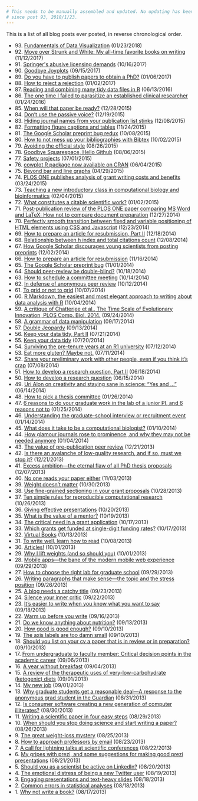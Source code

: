 ```yaml
---
# This needs to be manually assembled and updated. No updating has been done
# since post 93, 2018/1/23.
---
```


  <div class="container">
  <p>This is a list of all blog posts ever posted, in reverse chronological order.</p>

<ul class="list-unstyled">
 
   <li>
   93.
    <a href="/blog/2018/1/23/fundamentals-of-data-visualization">Fundamentals of Data Visualization</a>
    (01/23/2018)
   </li>
  
   <li>
   92.
    <a href="/blog/2017/11/12/move-over-Strunk-White">Move over Strunk and White: My all-time favorite books on writing</a>
    (11/12/2017)
   </li>
  
   <li>
   91.
    <a href="/blog/2017/10/16/Springers-abusive-licensing-demands">Springer's abusive licensing demands</a>
    (10/16/2017)
   </li>
  
   <li>
   90.
    <a href="/blog/2017/9/15/goodbye-joyplots">Goodbye Joyplots</a>
    (09/15/2017)
   </li>
  
   <li>
   89.
    <a href="/blog/2017/1/6/do-you-have-to-publish-papers-for-a-phd">Do you have to publish papers to obtain a PhD?</a>
    (01/06/2017)
   </li>
  
   <li>
   88.
    <a href="/blog/2017/1/2/how-to-reject-a-rejection">How to reject a rejection</a>
    (01/02/2017)
   </li>
  
   <li>
   87.
    <a href="/blog/2016/6/13/reading-and-combining-many-tidy-data-files-in-R">Reading and combining many tidy data files in R</a>
    (06/13/2016)
   </li>
  
   <li>
   86.
    <a href="/blog/2016/1/24/I-failed-to-parasitize-an-established-clinical-researcher">The one time I failed to parasitize an established clinical researcher</a>
    (01/24/2016)
   </li>
  
   <li>
   85.
    <a href="/blog/2015/12/28/when-will-that-paper-be-ready">When will that paper be ready?</a>
    (12/28/2015)
   </li>
  
   <li>
   84.
    <a href="/blog/2015/12/19/dont-use-the-passive-voice">Don’t use the passive voice?</a>
    (12/19/2015)
   </li>
  
   <li>
   83.
    <a href="/blog/2015/12/8/hiding-journal-names-from-your-publication-list-stinks">Hiding journal names from your publication list stinks</a>
    (12/08/2015)
   </li>
  
   <li>
   82.
    <a href="/blog/2015/11/24/formatting-figure-captions-and-tables">Formatting figure captions and tables</a>
    (11/24/2015)
   </li>
  
   <li>
   81.
    <a href="/blog/2015/10/8/Google-Scholar-bug-redux">The Google Scholar preprint bug redux</a>
    (10/08/2015)
   </li>
  
   <li>
   80.
    <a href="/blog/2015/10/2/Bibtex">How to not mess up your bibliographies with Bibtex</a>
    (10/02/2015)
   </li>
  
   <li>
   79.
    <a href="/blog/2015/8/26/avoiding-the-official-style">Avoiding the official style</a>
    (08/26/2015)
   </li>
  
   <li>
   78.
    <a href="/blog/2015/8/6/goodbye-squarespace">Goodbye Squarespace, Hello Github</a>
    (08/06/2015)
   </li>
  
   <li>
   77.
    <a href="/blog/2015/7/1/safety-projects">Safety projects</a>
    (07/01/2015)
   </li>
  
   <li>
   76.
    <a href="/blog/2015/6/4/cowplot-R-package">cowplot R package now available on CRAN</a>
    (06/04/2015)
   </li>
  
   <li>
   75.
    <a href="/blog/2015/4/29/beyond-bar-and-line-graphs">Beyond bar and line graphs</a>
    (04/29/2015)
   </li>
  
   <li>
   74.
    <a href="/blog/2015/3/24/plos-one-publishes-analysis-of-grant-writing-costs-and-benefits">PLOS ONE publishes analysis of grant writing costs and benefits</a>
    (03/24/2015)
   </li>
  
   <li>
   73.
    <a href="/blog/2015/2/4/teaching-a-new-introductory-class-in-computational-biology-and-bioinformatics">Teaching a new introductory class in computational biology and bioinformatics</a>
    (02/04/2015)
   </li>
  
   <li>
   72.
    <a href="/blog/2015/1/2/what-constitutes-a-citable-scientific-work">What constitutes a citable scientific work?</a>
    (01/02/2015)
   </li>
  
   <li>
   71.
    <a href="/blog/2014/12/27/post-publication-review-of-the-plos-one-paper-comparing-ms-word-and-latex-how-not-to-compare-document-preparation">Post-publication review of the PLOS ONE paper comparing MS Word and LaTeX: How not to compare document preparation</a>
    (12/27/2014)
   </li>
  
   <li>
   70.
    <a href="/blog/2014/12/23/perfectly-smooth-transition-between-fixed-and-variable-positioning-of-html-elements-using-css-and-javascript">Perfectly smooth transition between fixed and variable positioning of HTML elements using CSS and Javascript</a>
    (12/23/2014)
   </li>
  
   <li>
   69.
    <a href="/blog/2014/12/18/how-to-prepare-an-article-for-resubmission-part-ii">How to prepare an article for resubmission, Part II</a>
    (12/18/2014)
   </li>
  
   <li>
   68.
    <a href="/blog/2014/12/8/relationship-between-h-index-and-total-citations-count">Relationship between h index and total citations count</a>
    (12/08/2014)
   </li>
  
   <li>
   67.
    <a href="/blog/2014/12/2/how-google-scholar-discourages-young-scientists-from-posting-preprints">How Google Scholar discourages young scientists from posting preprints</a>
    (12/02/2014)
   </li>
  
   <li>
   66.
    <a href="/blog/2014/11/16/how-to-prepare-an-article-for-resubmission">How to prepare an article for resubmission</a>
    (11/16/2014)
   </li>
  
   <li>
   65.
    <a href="/blog/2014/11/1/the-google-scholar-preprint-bug">The Google Scholar preprint bug</a>
    (11/01/2014)
   </li>
  
   <li>
   64.
    <a href="/blog/2014/10/18/should-peer-review-be-double-blind">Should peer-review be double-blind?</a>
    (10/18/2014)
   </li>
  
   <li>
   63.
    <a href="/blog/2014/10/14/how-to-schedule-a-committee-meeting">How to schedule a committee meeting</a>
    (10/14/2014)
   </li>
  
   <li>
   62.
    <a href="/blog/2014/10/12/in-defense-of-anonymous-peer-review">In defense of anonymous peer review</a>
    (10/12/2014)
   </li>
  
   <li>
   61.
    <a href="/blog/2014/10/7/to-grid-or-not-to-grid">To grid or not to grid</a>
    (10/07/2014)
   </li>
  
   <li>
   60.
    <a href="/blog/2014/10/4/r-markdown-the-easiest-and-most-elegant-approach-to-writing-about-data-analysis-with-r">R Markdown, the easiest and most elegant approach to writing about data analysis with R</a>
    (10/04/2014)
   </li>
  
   <li>
   59.
    <a href="/blog/2014/9/24/a-critique-of-chatterjee-et-al-the-time-scale-of-evolutionary-innovation-plos-comp-biol-2014">A critique of Chatterjee et al., The Time Scale of Evolutionary Innovation, PLOS Comp. Biol. 2014.</a>
    (09/24/2014)
   </li>
  
   <li>
   58.
    <a href="/blog/2014/9/17/a-grammar-of-data-manipulation">A grammar of data manipulation</a>
    (09/17/2014)
   </li>
  
   <li>
   57.
    <a href="/blog/2014/9/13/double-jeopardy">Double Jeopardy</a>
    (09/13/2014)
   </li>
  
   <li>
   56.
    <a href="/blog/2014/7/21/keep-your-data-tidy-part-ii">Keep your data tidy, Part II</a>
    (07/21/2014)
   </li>
  
   <li>
   55.
    <a href="/blog/2014/7/20/keep-your-data-tidy">Keep your data tidy</a>
    (07/20/2014)
   </li>
  
   <li>
   54.
    <a href="/blog/2014/7/12/surviving-the-pre-tenure-years-at-an-r1-university">Surviving the pre-tenure years at an R1 university</a>
    (07/12/2014)
   </li>
  
   <li>
   53.
    <a href="/blog/2014/7/11/eat-more-gluten-maybe-not">Eat more gluten? Maybe not.</a>
    (07/11/2014)
   </li>
  
   <li>
   52.
    <a href="/blog/2014/7/8/share-your-preliminary-work-with-other-people-even-if-you-think-its-crap">Share your preliminary work with other people, even if you think it’s crap</a>
    (07/08/2014)
   </li>
  
   <li>
   51.
    <a href="/blog/2014/6/18/how-to-develop-a-research-question-part-ii">How to develop a research question, Part II</a>
    (06/18/2014)
   </li>
  
   <li>
   50.
    <a href="/blog/2014/6/15/how-to-develop-a-research-question">How to develop a research question</a>
    (06/15/2014)
   </li>
  
   <li>
   49.
    <a href="/blog/2014/6/14/uri-alon-on-creativity-and-staying-sane-in-science-yes-and">Uri Alon on creativity and staying sane in science: “Yes and ...”</a>
    (06/14/2014)
   </li>
  
   <li>
   48.
    <a href="/blog/2014/1/26/how-to-pick-a-thesis-committee">How to pick a thesis committee</a>
    (01/26/2014)
   </li>
  
   <li>
   47.
    <a href="/blog/2014/1/25/6-reasons-to-do-your-graduate-work-in-the-lab-of-a-junior-pi-and-6-reasons-not-to">6 reasons to do your graduate work in the lab of a junior PI, and 6 reasons not to</a>
    (01/25/2014)
   </li>
  
   <li>
   46.
    <a href="/blog/2014/1/14/understanding-the-graduate-school-interview-or-recruitment-event">Understanding the graduate-school interview or recruitment event</a>
    (01/14/2014)
   </li>
  
   <li>
   45.
    <a href="/blog/2014/1/10/what-does-it-take-to-be-a-computational-biologist">What does it take to be a computational biologist?</a>
    (01/10/2014)
   </li>
  
   <li>
   44.
    <a href="/blog/2014/1/4/how-glamour-journals-rose-to-prominence-and-why-they-may-not-be-needed-anymore">How glamour journals rose to prominence, and why they may not be needed anymore</a>
    (01/04/2014)
   </li>
  
   <li>
   43.
    <a href="/blog/2013/12/21/the-value-of-pre-publication-peer-review">The value of pre-publication peer review</a>
    (12/21/2013)
   </li>
  
   <li>
   42.
    <a href="/blog/2013/12/21/is-there-an-avalanche-of-low-quality-research-and-if-so-must-we-stop-it">Is there an avalanche of low-quality research, and if so, must we stop it?</a>
    (12/21/2013)
   </li>
  
   <li>
   41.
    <a href="/blog/2013/12/7/excess-ambitionthe-eternal-flaw-of-all-phd-thesis-proposals">Excess ambition—the eternal flaw of all PhD thesis proposals</a>
    (12/07/2013)
   </li>
  
   <li>
   40.
    <a href="/blog/2013/11/3/no-one-reads-your-paper-either">No one reads your paper either</a>
    (11/03/2013)
   </li>
  
   <li>
   39.
    <a href="/blog/2013/10/30/weight-doesnt-matter">Weight doesn’t matter</a>
    (10/30/2013)
   </li>
  
   <li>
   38.
    <a href="/blog/2013/10/28/use-fine-grained-sectioning-in-your-grant-proposals">Use fine-grained sectioning in your grant proposals</a>
    (10/28/2013)
   </li>
  
   <li>
   37.
    <a href="/blog/2013/10/26/ten-simple-rules-for-reproducible-computational-research">Ten simple rules for reproducible computational research</a>
    (10/26/2013)
   </li>
  
   <li>
   36.
    <a href="/blog/2013/10/20/giving-effective-presentations">Giving effective presentations</a>
    (10/20/2013)
   </li>
  
   <li>
   35.
    <a href="/blog/2013/10/19/what-is-the-value-of-a-mentor">What is the value of a mentor?</a>
    (10/19/2013)
   </li>
  
   <li>
   34.
    <a href="/blog/2013/10/17/the-critical-need-in-a-grant-application">The critical need in a grant application</a>
    (10/17/2013)
   </li>
  
   <li>
   33.
    <a href="/blog/2013/10/17/which-grants-get-funded-at-single-digit-funding-rates">Which grants get funded at single-digit funding rates?</a>
    (10/17/2013)
   </li>
  
   <li>
   32.
    <a href="/blog/2013/10/13/virtual-books">Virtual Books</a>
    (10/13/2013)
   </li>
  
   <li>
   31.
    <a href="/blog/2013/10/8/to-write-well-learn-how-to-read">To write well, learn how to read</a>
    (10/08/2013)
   </li>
  
   <li>
   30.
    <a href="/blog/2013/10/1/articles">Articles!</a>
    (10/01/2013)
   </li>
  
   <li>
   29.
    <a href="/blog/2013/10/1/why-i-lift-weights-and-so-should-you">Why I lift weights (and so should you)</a>
    (10/01/2013)
   </li>
  
   <li>
   28.
    <a href="/blog/2013/9/29/mobile-appsthe-bane-of-the-modern-mobile-web-experience">Mobile apps—the bane of the modern mobile web experience</a>
    (09/29/2013)
   </li>
  
   <li>
   27.
    <a href="/blog/2013/9/29/how-to-choose-the-right-lab-for-graduate-school">How to choose the right lab for graduate school</a>
    (09/29/2013)
   </li>
  
   <li>
   26.
    <a href="/blog/2013/9/26/writing-paragraphs-that-make-sensethe-topic-and-the-stress-position">Writing paragraphs that make sense—the topic and the stress position</a>
    (09/26/2013)
   </li>
  
   <li>
   25.
    <a href="/blog/2013/9/23/a-blog-needs-a-catchy-title">A blog needs a catchy title</a>
    (09/23/2013)
   </li>
  
   <li>
   24.
    <a href="/blog/2013/9/22/silence-your-inner-critic">Silence your inner critic</a>
    (09/22/2013)
   </li>
  
   <li>
   23.
    <a href="/blog/2013/9/18/its-easier-to-write-when-you-know-what-you-want-to-say">It’s easier to write when you know what you want to say</a>
    (09/18/2013)
   </li>
  
   <li>
   22.
    <a href="/blog/2013/9/16/warm-up-before-you-write">Warm up before you write</a>
    (09/16/2013)
   </li>
  
   <li>
   21.
    <a href="/blog/2013/9/13/do-we-know-anything-about-nutrition">Do we know anything about nutrition?</a>
    (09/13/2013)
   </li>
  
   <li>
   20.
    <a href="/blog/2013/9/10/how-good-is-good-enough">How good is good enough?</a>
    (09/10/2013)
   </li>
  
   <li>
   19.
    <a href="/blog/2013/9/10/the-axis-labels-are-too-damn-small">The axis labels are too damn small</a>
    (09/10/2013)
   </li>
  
   <li>
   18.
    <a href="/blog/2013/9/10/should-you-list-a-paper-in-review-or-in-preparation-on-your-cv">Should you list on your cv a paper that is in review or in preparation?</a>
    (09/10/2013)
   </li>
  
   <li>
   17.
    <a href="/blog/2013/9/6/from-undergraduate-to-faculty-member-critical-decision-points-in-the-academic-career">From undergraduate to faculty member: Critical decision points in the academic career</a>
    (09/06/2013)
   </li>
  
   <li>
   16.
    <a href="/blog/2013/9/4/a-year-without-breakfast">A year without breakfast</a>
    (09/04/2013)
   </li>
  
   <li>
   15.
    <a href="/blog/2013/9/1/a-review-of-the-therapeutic-uses-of-very-low-carbohydrate-ketogenic-diets">A review of the therapeutic uses of very-low-carbohydrate (ketogenic) diets</a>
    (09/01/2013)
   </li>
  
   <li>
   14.
    <a href="/blog/2013/9/1/my-new-job">My new job</a>
    (09/01/2013)
   </li>
  
   <li>
   13.
    <a href="/blog/2013/8/31/atqeelrnfeyb3e03sycsdpl7p5zc83">Why graduate students get a reasonable deal—A response to the anonymous grad student in the Guardian</a>
    (08/31/2013)
   </li>
  
   <li>
   12.
    <a href="/blog/2013/8/30/is-consumer-software-creating-a-new-generation-of-computer-illiterates">Is consumer software creating a new generation of computer illiterates?</a>
    (08/30/2013)
   </li>
  
   <li>
   11.
    <a href="/blog/2013/8/29/writing-a-scientific-paper-in-four-easy-steps">Writing a scientific paper in four easy steps</a>
    (08/29/2013)
   </li>
  
   <li>
   10.
    <a href="/blog/2013/8/26/when-should-you-stop-doing-science-and-start-writing-a-paper">When should you stop doing science and start writing a paper?</a>
    (08/26/2013)
   </li>
  
   <li>
   9.
    <a href="/blog/2013/8/25/the-great-weight-loss-mystery">The great weight-loss mystery</a>
    (08/25/2013)
   </li>
  
   <li>
   8.
    <a href="/blog/2013/8/23/how-to-approach-professors-by-email">How to approach professors by email</a>
    (08/23/2013)
   </li>
  
   <li>
   7.
    <a href="/blog/2013/8/22/a-call-for-lightning-talks-at-scientific-conferences">A call for lightning talks at scientific conferences</a>
    (08/22/2013)
   </li>
  
   <li>
   6.
    <a href="/blog/2013/8/21/my-gripes-with-prezis-and-some-suggestions-for-making-good-prezi-presentations">My gripes with prezi, and some suggestions for making good prezi presentations</a>
    (08/21/2013)
   </li>
  
   <li>
   5.
    <a href="/blog/2013/8/20/should-you-as-a-scientist-be-active-on-linkedin">Should you as a scientist be active on LinkedIn?</a>
    (08/20/2013)
   </li>
  
   <li>
   4.
    <a href="/blog/2013/8/19/the-emotional-distress-of-being-a-new-twitter-user">The emotional distress of being a new Twitter user</a>
    (08/19/2013)
   </li>
  
   <li>
   3.
    <a href="/blog/2013/8/18/engaging-presentations-and-text-heavy-slides">Engaging presentations and text-heavy slides</a>
    (08/18/2013)
   </li>
  
   <li>
   2.
    <a href="/blog/2013/8/18/common-errors-in-statistical-analyses">Common errors in statistical analyses</a>
    (08/18/2013)
   </li>
  
   <li>
   1.
    <a href="/blog/2013/8/17/a-blog-seriously">Why not write a book?</a>
    (08/17/2013)
   </li>
  
</ul>

  </div>
